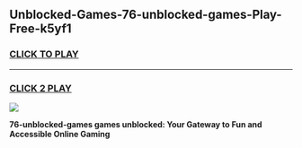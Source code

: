 
## Unblocked-Games-76-unblocked-games-Play-Free-k5yf1
<h3>
<a href="https://premium76.site?title=76-unblocked-games&ref=15A">CLICK TO PLAY</a></h3>
<hr>

<h3>
<a href="https://premium76.site?title=76-unblocked-games&ref=15A">CLICK 2 PLAY</a>
  
</h3>

<a href="https://premium76.site?title=76-unblocked-games&ref=15A"><img src="https://clearcache.store/games.png"></a>


**76-unblocked-games games unblocked: Your Gateway to Fun and Accessible Online Gaming**
